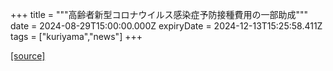 +++
title = """高齢者新型コロナウイルス感染症予防接種費用の一部助成"""
date = 2024-08-29T15:00:00.000Z
expiryDate = 2024-12-13T15:25:58.411Z
tags = ["kuriyama","news"]
+++


[[source]](https://www.town.kuriyama.hokkaido.jp/soshiki/38/28337.html)
